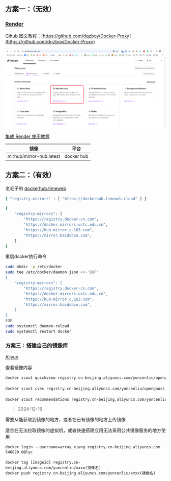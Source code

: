 

## 方案一：（无效）

### [Render](https://dashboard.render.com/)

Gihub 图文教程：[https://github.com/dqzboy/Docker-Proxy](https://github.com/dqzboy/Docker-Proxy)

![image-20240907174605679](images/Docker镜像搭建/image-20240907174605679.png)

[集成 Render 使用教程](https://github.com/dqzboy/Docker-Proxy/tree/main/Render#-%E9%83%A8%E7%BD%B2)

| 镜像                     | 平台       |
| ------------------------ | ---------- |
| mirhub/mirror-hub:latest | docker hub |



## 方案二：（有效）



老毛子的 [dockerhub.timeweb](https://dockerhub.timeweb.cloud/)

```sh
{ "registry-mirrors" : [ "https://dockerhub.timeweb.cloud" ] }
```



```sh
{
    "registry-mirrors": [
        "https://registry.docker-cn.com",
        "https://docker.mirrors.ustc.edu.cn",
        "https://hub-mirror.c.163.com",
        "https://mirror.baidubce.com",
    ]
}
```





重启docker执行命令

```sh
sudo mkdir -p /etc/docker
sudo tee /etc/docker/daemon.json <<-'EOF'
{
    "registry-mirrors": [
        "https://registry.docker-cn.com",
        "https://docker.mirrors.ustc.edu.cn",
        "https://hub-mirror.c.163.com",
        "https://mirror.baidubce.com",
    ]
}
EOF
sudo systemctl daemon-reload
sudo systemctl restart docker
```





### 方案三：搭建自己的镜像库



[Aliyun](https://cr.console.aliyun.com/repository/cn-beijing/yuncenliu/opengauss/details)

查看镜像内容

```sh
docker scout quickview registry.cn-beijing.aliyuncs.com/yuncenliu/opengauss

docker scout cves registry.cn-beijing.aliyuncs.com/yuncenliu/opengauss

docker scout recommendations registry.cn-beijing.aliyuncs.com/yuncenliu/opengauss
```





> 2024-12-16

需要从能获取到镜像的地方，或者在已有镜像的地方上传镜像

适合在无法拉取镜像的虚拟机，或者快速搭建应用无法采用公共镜像服务的地方使用



```
docker login --username=array_xiang registry.cn-beijing.aliyuncs.com
546820.0@lyc

docker tag [ImageId] registry.cn-beijing.aliyuncs.com/yuncenliu/xxxx(镜像名)
docker push registry.cn-beijing.aliyuncs.com/yuncenliu/xxxx(镜像名)
```